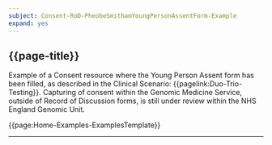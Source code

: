 ```yaml
---
subject: Consent-RoD-PheobeSmithamYoungPersonAssentForm-Example
expand: yes
---
```



## {{page-title}}

Example of a Consent resource where the Young Person Assent form has been filled,  as described in the Clinical Scenario: {{pagelink:Duo-Trio-Testing}}. Capturing of consent within the Genomic Medicine Service, outside of Record of Discussion forms, is still under review within the NHS England Genomic Unit.

{{page:Home-Examples-ExamplesTemplate}}



---